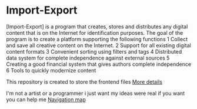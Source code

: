 # Import-Export

[Import-Export] is a program that creates, stores and distributes any digital content that is on the Internet for identification purposes.
The goal of the program is to create a platform supporting the following functions
1 Collect and save all creative content on the Internet.
2 Support for all existing digital content formats
3 Convenient sorting using filters and tags
4 Distributed data system for complete independence against external sources
5 Creating a good financial system that gives authors complete independence
6 Tools to quickly modernize content

This repository is created to store the frontend files
[More details](https://github.com/libarty/ine_base)

I'm not a  artist or a programmer
i just want my ideas were real
if you want you can help me
[Navigation map](https://github.com/libarty/ine_base/tree/master/en/System/Navigation_map)


